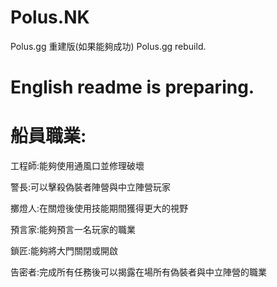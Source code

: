 # Polus.NK
Polus.gg 重建版(如果能夠成功)
Polus.gg rebuild.

# English readme is preparing.

# 船員職業:
工程師:能夠使用通風口並修理破壞

警長:可以擊殺偽裝者陣營與中立陣營玩家

擲燈人:在關燈後使用技能期間獲得更大的視野

預言家:能夠預言一名玩家的職業

鎖匠:能夠將大門關閉或開啟

告密者:完成所有任務後可以揭露在場所有偽裝者與中立陣營的職業
